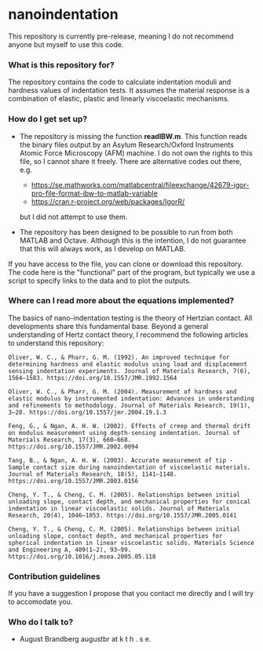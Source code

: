 # nanoindentation #
This repository is currently pre-release, meaning I do not recommend anyone but myself to use this code.


### What is this repository for? ###
The repository contains the code to calculate indentation moduli and hardness values of indentation tests. It assumes the material response is a combination of elastic, plastic and linearly viscoelastic mechanisms.

### How do I get set up? ###
* The repository is missing the function **readIBW.m**. This function reads the binary files output by an Asylum Research/Oxford Instruments Atomic Force Microscopy (AFM) machine. I do not own the rights to this file, so I cannot share it freely. There are alternative codes out there, e.g. 
    * https://se.mathworks.com/matlabcentral/fileexchange/42679-igor-pro-file-format-ibw-to-matlab-variable
    * https://cran.r-project.org/web/packages/IgorR/

    but I did not attempt to use them.


* The repository has been designed to be possible to run from both MATLAB and Octave. Although this is the intention, I do not guarantee that this will always work, as I develop on MATLAB.

If you have access to the file, you can clone or download this repository. The code here is the "functional" part of the program, but typically we use a script to specify links to the data and to plot the outputs.

### Where can I read more about the equations implemented?
The basics of nano-indentation testing is the theory of Hertzian contact. All developments share this fundamental base. Beyond a general understanding of Hertz contact theory, I recommend the following articles to understand this repository:

    Oliver, W. C., & Pharr, G. M. (1992). An improved technique for determining hardness and elastic modulus using load and displacement sensing indentation experiments. Journal of Materials Research, 7(6), 1564–1583. https://doi.org/10.1557/JMR.1992.1564
    
    Oliver, W. C., & Pharr, G. M. (2004). Measurement of hardness and elastic modulus by instrumented indentation: Advances in understanding and refinements to methodology. Journal of Materials Research, 19(1), 3–20. https://doi.org/10.1557/jmr.2004.19.1.3

    Feng, G., & Ngan, A. H. W. (2002). Effects of creep and thermal drift on modulus measurement using depth-sensing indentation. Journal of Materials Research, 17(3), 660–668. https://doi.org/10.1557/JMR.2002.0094

    Tang, B., & Ngan, A. H. W. (2003). Accurate measurement of tip - Sample contact size during nanoindentation of viscoelastic materials. Journal of Materials Research, 18(5), 1141–1148. https://doi.org/10.1557/JMR.2003.0156

    Cheng, Y. T., & Cheng, C. M. (2005). Relationships between initial unloading slope, contact depth, and mechanical properties for conical indentation in linear viscoelastic solids. Journal of Materials Research, 20(4), 1046–1053. https://doi.org/10.1557/JMR.2005.0141

    Cheng, Y. T., & Cheng, C. M. (2005). Relationships between initial unloading slope, contact depth, and mechanical properties for spherical indentation in linear viscoelastic solids. Materials Science and Engineering A, 409(1–2), 93–99. https://doi.org/10.1016/j.msea.2005.05.118

### Contribution guidelines ###
If you have a suggestion I propose that you contact me directly and I will try to accomodate you.

### Who do I talk to? ###

* August Brandberg augustbr at k t h . s e.

